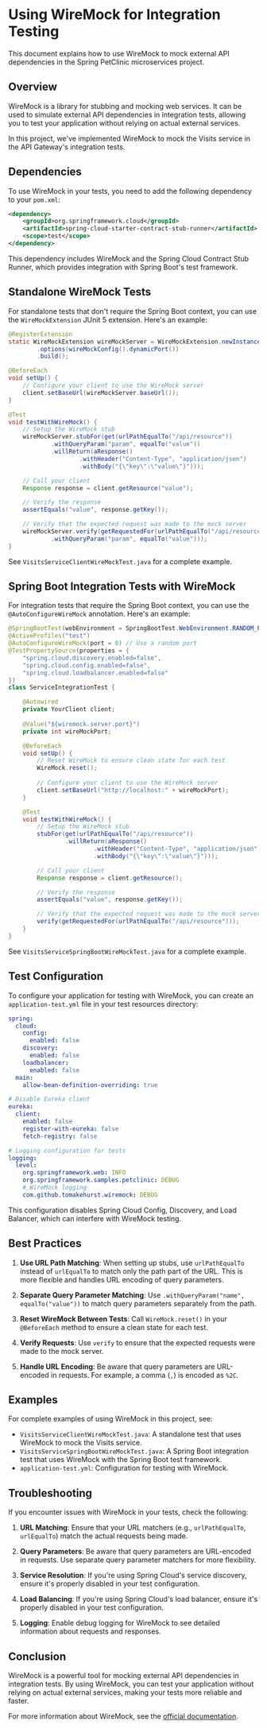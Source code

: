 # Using WireMock for Integration Testing

This document explains how to use WireMock to mock external API dependencies in the Spring PetClinic microservices project.

## Overview

WireMock is a library for stubbing and mocking web services. It can be used to simulate external API dependencies in integration tests, allowing you to test your application without relying on actual external services.

In this project, we've implemented WireMock to mock the Visits service in the API Gateway's integration tests.

## Dependencies

To use WireMock in your tests, you need to add the following dependency to your `pom.xml`:

```xml
<dependency>
    <groupId>org.springframework.cloud</groupId>
    <artifactId>spring-cloud-starter-contract-stub-runner</artifactId>
    <scope>test</scope>
</dependency>
```

This dependency includes WireMock and the Spring Cloud Contract Stub Runner, which provides integration with Spring Boot's test framework.

## Standalone WireMock Tests

For standalone tests that don't require the Spring Boot context, you can use the `WireMockExtension` JUnit 5 extension. Here's an example:

```java
@RegisterExtension
static WireMockExtension wireMockServer = WireMockExtension.newInstance()
        .options(wireMockConfig().dynamicPort())
        .build();

@BeforeEach
void setUp() {
    // Configure your client to use the WireMock server
    client.setBaseUrl(wireMockServer.baseUrl());
}

@Test
void testWithWireMock() {
    // Setup the WireMock stub
    wireMockServer.stubFor(get(urlPathEqualTo("/api/resource"))
            .withQueryParam("param", equalTo("value"))
            .willReturn(aResponse()
                    .withHeader("Content-Type", "application/json")
                    .withBody("{\"key\":\"value\"}")));

    // Call your client
    Response response = client.getResource("value");

    // Verify the response
    assertEquals("value", response.getKey());

    // Verify that the expected request was made to the mock server
    wireMockServer.verify(getRequestedFor(urlPathEqualTo("/api/resource"))
            .withQueryParam("param", equalTo("value")));
}
```

See `VisitsServiceClientWireMockTest.java` for a complete example.

## Spring Boot Integration Tests with WireMock

For integration tests that require the Spring Boot context, you can use the `@AutoConfigureWireMock` annotation. Here's an example:

```java
@SpringBootTest(webEnvironment = SpringBootTest.WebEnvironment.RANDOM_PORT)
@ActiveProfiles("test")
@AutoConfigureWireMock(port = 0) // Use a random port
@TestPropertySource(properties = {
    "spring.cloud.discovery.enabled=false",
    "spring.cloud.config.enabled=false",
    "spring.cloud.loadbalancer.enabled=false"
})
class ServiceIntegrationTest {

    @Autowired
    private YourClient client;
    
    @Value("${wiremock.server.port}")
    private int wireMockPort;

    @BeforeEach
    void setUp() {
        // Reset WireMock to ensure clean state for each test
        WireMock.reset();
        
        // Configure your client to use the WireMock server
        client.setBaseUrl("http://localhost:" + wireMockPort);
    }

    @Test
    void testWithWireMock() {
        // Setup the WireMock stub
        stubFor(get(urlPathEqualTo("/api/resource"))
                .willReturn(aResponse()
                        .withHeader("Content-Type", "application/json")
                        .withBody("{\"key\":\"value\"}")));

        // Call your client
        Response response = client.getResource();

        // Verify the response
        assertEquals("value", response.getKey());

        // Verify that the expected request was made to the mock server
        verify(getRequestedFor(urlPathEqualTo("/api/resource")));
    }
}
```

See `VisitsServiceSpringBootWireMockTest.java` for a complete example.

## Test Configuration

To configure your application for testing with WireMock, you can create an `application-test.yml` file in your test resources directory:

```yaml
spring:
  cloud:
    config:
      enabled: false
    discovery:
      enabled: false
    loadbalancer:
      enabled: false
  main:
    allow-bean-definition-overriding: true

# Disable Eureka client
eureka:
  client:
    enabled: false
    register-with-eureka: false
    fetch-registry: false

# Logging configuration for tests
logging:
  level:
    org.springframework.web: INFO
    org.springframework.samples.petclinic: DEBUG
    # WireMock logging
    com.github.tomakehurst.wiremock: DEBUG
```

This configuration disables Spring Cloud Config, Discovery, and Load Balancer, which can interfere with WireMock testing.

## Best Practices

1. **Use URL Path Matching**: When setting up stubs, use `urlPathEqualTo` instead of `urlEqualTo` to match only the path part of the URL. This is more flexible and handles URL encoding of query parameters.

2. **Separate Query Parameter Matching**: Use `.withQueryParam("name", equalTo("value"))` to match query parameters separately from the path.

3. **Reset WireMock Between Tests**: Call `WireMock.reset()` in your `@BeforeEach` method to ensure a clean state for each test.

4. **Verify Requests**: Use `verify` to ensure that the expected requests were made to the mock server.

5. **Handle URL Encoding**: Be aware that query parameters are URL-encoded in requests. For example, a comma (`,`) is encoded as `%2C`.

## Examples

For complete examples of using WireMock in this project, see:

- `VisitsServiceClientWireMockTest.java`: A standalone test that uses WireMock to mock the Visits service.
- `VisitsServiceSpringBootWireMockTest.java`: A Spring Boot integration test that uses WireMock with the Spring Boot test framework.
- `application-test.yml`: Configuration for testing with WireMock.

## Troubleshooting

If you encounter issues with WireMock in your tests, check the following:

1. **URL Matching**: Ensure that your URL matchers (e.g., `urlPathEqualTo`, `urlEqualTo`) match the actual requests being made.

2. **Query Parameters**: Be aware that query parameters are URL-encoded in requests. Use separate query parameter matchers for more flexibility.

3. **Service Resolution**: If you're using Spring Cloud's service discovery, ensure it's properly disabled in your test configuration.

4. **Load Balancing**: If you're using Spring Cloud's load balancer, ensure it's properly disabled in your test configuration.

5. **Logging**: Enable debug logging for WireMock to see detailed information about requests and responses.

## Conclusion

WireMock is a powerful tool for mocking external API dependencies in integration tests. By using WireMock, you can test your application without relying on actual external services, making your tests more reliable and faster.

For more information about WireMock, see the [official documentation](http://wiremock.org/docs/).
